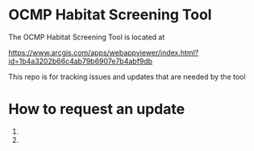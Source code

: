 # OCMP Habitat Screening Tool 

The OCMP Habitat Screening Tool is located at 

https://www.arcgis.com/apps/webappviewer/index.html?id=1b4a3202b66c4ab79b6907e7b4abf9db

This repo is for tracking issues and updates that are needed by the tool

# How to request an update

1.
2.

